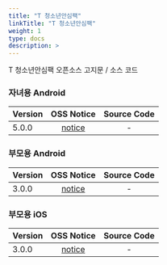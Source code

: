 ```yaml
---
title: "T 청소년안심팩"
linkTitle: "T 청소년안심팩"
weight: 1
type: docs
description: >
---
```


T 청소년안심팩 오픈소스 고지문 / 소스 코드

### 자녀용 Android

| Version | OSS Notice | Source Code |
|---|:---:|:---:|
| 5.0.0 | [notice](https://opensource.sktelecom.com/compliance_artifacts/t_kids_safe_pack_children/android/5.0.0/T_Safepack_C_android_5.0.0_OSS_Notice.html)  | - |

### 부모용 Android

| Version | OSS Notice | Source Code |
|---|:---:|:---:|
| 3.0.0 | [notice](https://opensource.sktelecom.com/compliance_artifacts/t_kids_safe_pack_parents/android/3.0.0/T_Safepack_P_android_3.0.0_OSS_Notice.html)  | - |

### 부모용 iOS

| Version | OSS Notice | Source Code |
|---|:---:|:---:|
| 3.0.0 | [notice](https://opensource.sktelecom.com/compliance_artifacts/t_kids_safe_pack_parents/ios/3.0.0/T_Safepack_P_iOS_3.0.0_OSS_Notice.html)  | - |